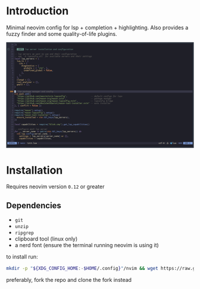 # Introduction
Minimal neovim config for lsp + completion + highlighting. Also provides a fuzzy
finder and some quality-of-life plugins.

![screenshot](screenshot.png)

# Installation
Requires neovim version `0.12` or greater

## Dependencies
- `git`
- `unzip`
- `ripgrep`
- clipboard tool (linux only)
- a nerd font (ensure the terminal running neovim is using it)

to install run:
```bash
mkdir -p "${XDG_CONFIG_HOME:-$HOME/.config}"/nvim && wget https://raw.githubusercontent.com/Hashino/minimal.nvim/refs/heads/main/init.lua -O "${XDG_CONFIG_HOME:-$HOME/.config}"/nvim/init.lua && nvim
```

preferably, fork the repo and clone the fork instead
